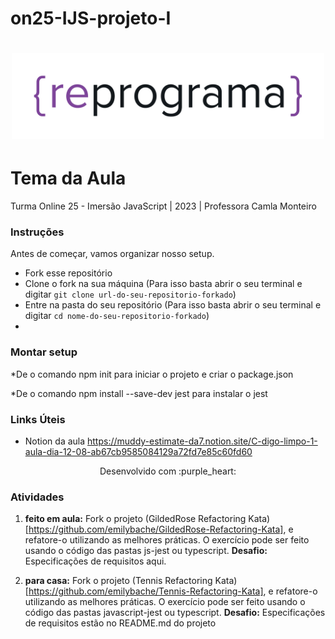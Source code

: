 # on25-IJS-projeto-I
<h1 align="center">
  <img src="assets/reprograma-fundos-claros.png" alt="logo reprograma" width="500">
</h1>

# Tema da Aula

Turma Online 25 - Imersão JavaScript | 2023 | Professora Camla Monteiro

### Instruções
Antes de começar, vamos organizar nosso setup.
* Fork esse repositório 
* Clone o fork na sua máquina (Para isso basta abrir o seu terminal e digitar `git clone url-do-seu-repositorio-forkado`)
* Entre na pasta do seu repositório (Para isso basta abrir o seu terminal e digitar `cd nome-do-seu-repositorio-forkado`)
* 
### Montar setup
*De o comando npm init para iniciar o projeto e criar o package.json 

*De o comando npm install --save-dev jest para instalar o jest

### Links Úteis
* Notion da aula https://muddy-estimate-da7.notion.site/C-digo-limpo-1-aula-dia-12-08-ab67cb9585084129a72fd7e85c60fd60

<p align="center">
Desenvolvido com :purple_heart:  
</p>


### Atividades

1. **feito em aula:** Fork o projeto (GildedRose Refactoring Kata)[https://github.com/emilybache/GildedRose-Refactoring-Kata], e refatore-o utilizando as melhores práticas. O exercício pode ser feito usando o código das pastas js-jest ou typescript.
 **Desafio:** Especificações de requisitos aqui.

2. **para casa:** Fork o projeto (Tennis Refactoring Kata)[https://github.com/emilybache/Tennis-Refactoring-Kata], e refatore-o utilizando as melhores práticas. O exercício pode ser feito usando o código das pastas javascript-jest ou typescript. 
**Desafio:** Especificações de requisitos estão no README.md do projeto